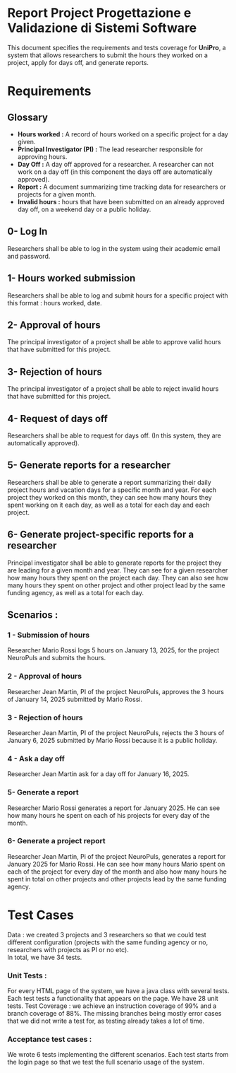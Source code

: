 # Report Project Progettazione e Validazione di Sistemi Software

This document specifies the requirements and tests coverage for **UniPro**, a system that allows researchers to submit the hours they worked on a project, apply for days off, and generate reports. 

# Requirements

## Glossary
- **Hours worked :** A record of hours worked on a specific project for a day given.  
- **Principal Investigator (PI) :** The lead researcher responsible for approving hours.  
- **Day Off :** A day off approved for a researcher. A researcher can not work on a day off (in this component the days off are automatically approved).  
- **Report :** A document summarizing time tracking data for researchers or projects for a given month.  
- **Invalid hours :** hours that have been submitted on an already approved day off, on a weekend day or a public holiday.   

## 0- Log In
Researchers shall be able to log in the system using their academic email and password.

## 1- Hours worked submission

Researchers shall be able to log and submit hours for a specific project with this format : hours worked, date. 

## 2- Approval of hours

The principal investigator of a project shall be able to approve valid hours that have submitted for this project.

## 3- Rejection of hours

The principal investigator of a project shall be able to reject invalid hours that have submitted for this project.

## 4- Request of days off

Researchers shall be able to request for days off. (In this system, they are automatically approved).

## 5- Generate reports for a researcher

Researchers shall be able to generate a report summarizing their daily project hours and vacation days for a specific month and year. For each project they worked on this month, they can see how many hours they spent working on it each day, as well as a total for each day and each project.

## 6- Generate project-specific reports for a researcher

Principal investigator shall be able to generate reports for the project they are leading for a given month and year. They can see for a given researcher how many hours they spent on the project each day. They can also see how many hours they spent on other project and other project lead by the same funding agency, as well as a total for each day.

## Scenarios :

### 1 - Submission of hours 
Researcher Mario Rossi logs 5 hours on January 13, 2025, for the project NeuroPuls and submits the hours.

### 2 - Approval of hours 
Researcher Jean Martin, PI of the project NeuroPuls, approves the 3 hours of January 14, 2025 submitted by Mario Rossi.

### 3 - Rejection of hours 
Researcher Jean Martin, PI of the project NeuroPuls, rejects the 3 hours of January 6, 2025 submitted by Mario Rossi because it is a public holiday.

### 4 - Ask a day off
Researcher Jean Martin ask for a day off for January 16, 2025.

### 5- Generate a report
Researcher Mario Rossi generates a report for January 2025. He can see how many hours he spent on each of his projects for every day of the month.

### 6- Generate a project report
Researcher Jean Martin, Pi of the project NeuroPuls, generates a report for January 2025 for Mario Rossi. He can see how many hours Mario spent on each of the project for every day of the month and also how many hours he spent in total on other projects and other projects lead by the same funding agency.


# Test Cases
Data : we created 3 projects and 3 researchers so that we could test different configuration (projects with the same funding agency or no, researchers with projects as PI or no etc).  
In total, we have 34 tests.
### Unit Tests :
For every HTML page of the system, we have a java class with several tests. Each test tests a functionality that appears on the page. We have 28 unit tests.
Test Coverage : we achieve an instruction coverage of 99% and a branch coverage of 88%. The missing branches being mostly error cases that we did not write a test for, as testing already takes a lot of time.
### Acceptance test cases :
We wrote 6 tests implementing the different scenarios. Each test starts from the login page so that we test the full scenario usage of the system.
